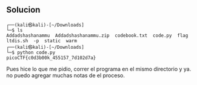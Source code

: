 ## Solucion
	┌──(kali㉿kali)-[~/Downloads]
	└─$ ls
	Addadshashanammu  Addadshashanammu.zip  codebook.txt  code.py  flag  ltdis.sh  -p  static  warm
	┌──(kali㉿kali)-[~/Downloads]
	└─$ python code.py      
	picoCTF{c0d3b00k_455157_7d102d7a}

Pues hice lo que me pidio, correr el programa en el mismo directorio y ya.
no puedo agregar muchas notas de el proceso.